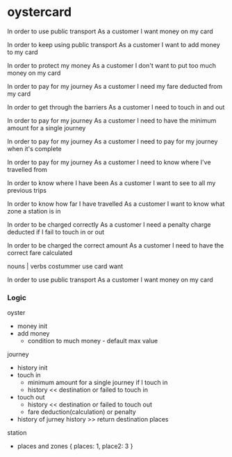 # oystercard

In order to use public transport
As a customer
I want money on my card

In order to keep using public transport
As a customer
I want to add money to my card

In order to protect my money
As a customer
I don't want to put too much money on my card

In order to pay for my journey
As a customer
I need my fare deducted from my card

In order to get through the barriers
As a customer
I need to touch in and out

In order to pay for my journey
As a customer
I need to have the minimum amount for a single journey

In order to pay for my journey
As a customer
I need to pay for my journey when it's complete

In order to pay for my journey
As a customer
I need to know where I've travelled from

In order to know where I have been
As a customer
I want to see to all my previous trips

In order to know how far I have travelled
As a customer
I want to know what zone a station is in

In order to be charged correctly
As a customer
I need a penalty charge deducted if I fail to touch in or out

In order to be charged the correct amount
As a customer
I need to have the correct fare calculated

nouns       |       verbs
costummer           use
card                want

In order to use public transport
As a customer
I want money on my card

### Logic

oyster
   - money init
   - add money
      - condition to much money - default max value

journey
   - history init
   - touch in
      - minimum amount for a single journey if I touch in
      - history << destination or failed to touch in
   - touch out
      - history << destination or failed to touch out
      - fare deduction(calculation) or penalty
   - history of jurney
       history >> return destination places

station
   - places and zones { places: 1, place2: 3 }


